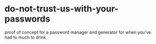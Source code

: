 # do-not-trust-us-with-your-passwords
proof of concept for a password manager and generator for when you've had to much to drink
